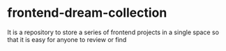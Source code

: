 # frontend-dream-collection
It is a repository to store a series of frontend projects in a single space so that it is easy for anyone to review or find
